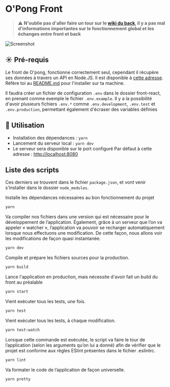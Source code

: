 # O'Pong Front

> :warning: **N'oublie pas d'aller faire un tour sur le [wiki du back](https://github.com/slampazona/oclock-pong/wiki), il y a pas mal d'informations importantes sur le fonctionnement global et les échanges entre front et back**

![Screenshot](../.assets/screenshot.png)

## :sunny: Pré-requis

Le front de O'pong, fonctionne correctement seul, cependant il récupère ses données à travers un API en Node.JS. Il est disponible à [cette adresse](https://github.com/slampazona/oclock-pong). Réfère toi au [README.md](https://github.com/slampazona/oclock-pong#readme) pour l'installer sur ta machine.

Il faudra créer un fichier de configuration `.env` dans le dossier front-react, en prenant comme exemple le fichier `.env.example`.
Il y a la possibilité d'avoir plusieurs fichiers `.env.*` comme `.env.development`, `.env.test` et `.env.production`, permettant également d'écraser des variables définies 


## :punch: Utilisation

- Installation des dépendances : `yarn`
- Lancement du serveur local : `yarn dev`
- Le serveur sera disponible sur le port configuré
Par défaut à cette adresse : [http://localhost:8080](http://localhost:8080)

## Liste des scripts

Ces derniers se trouvent dans le fichier `package.json`, et vont venir s’installer dans le dossier `node_modules`.

Installe les dépendances nécessaires au bon fonctionnement du projet
```sh
yarn
```

Va compiler nos fichiers dans une version qui est nécessaire pour le développement de l’application. Également, grâce à un serveur que l’on va appeler « watcher », l’application va pouvoir se recharger automatiquement lorsque nous effectuons une modification. De cette façon, nous allons voir les modifications de façon quasi instantanée.
```sh
yarn dev
```

Compile et prépare les fichiers sources pour la production.
```sh
yarn build
```

Lance l'application en production, mais nécessite d'avoir fait un build du front au préalable
```sh
yarn start
```

Vient exécuter tous les tests, une fois.
```sh
yarn test
```

Vient exécuter tous les tests, à chaque modification.
```sh
yarn test:watch
```

Lorsque cette commande est exécutée, le script va faire le tour de l’application (selon les arguments qu’on lui a donné) afin de vérifier que le projet est conforme aux règles ESlint présentes dans le fichier .eslintrc.
```sh
yarn lint
```

Va formater le code de l’application de façon universelle.
```sh
yarn pretty
```
